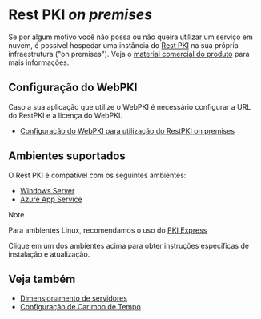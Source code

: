 ﻿# Rest PKI *on premises*

Se por algum motivo você não possa ou não queira utilizar um serviço em nuvem, é possível hospedar uma
instância do [Rest PKI](../index.md) na sua própria infraestrutura ("on premises"). Veja o
[material comercial do produto](https://www.lacunasoftware.com/pt/home/certificate#/rest) para mais informações.

## Configuração do WebPKI
Caso a sua aplicação que utilize o WebPKI é necessário configurar a URL do RestPKI e a licença do WebPKI.
* [Configuração do WebPKI para utilização do RestPKI on premises](../../web-pki/customizing-restpki-url.md)

## Ambientes suportados

O Rest PKI é compatível com os seguintes ambientes:

* [Windows Server](windows-setup/index.md)
* [Azure App Service](azure-setup.md)

> [!NOTE]
> Para ambientes Linux, recomendamos o uso do [PKI Express](../../pki-express/index.md)

Clique em um dos ambientes acima para obter instruções específicas de instalação e atualização.

## Veja também

* [Dimensionamento de servidores](sizing.md)
* [Configuração de Carimbo de Tempo](configure-timestamping.md)
